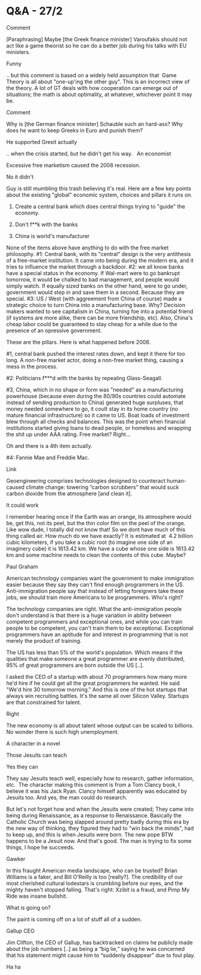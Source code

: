 # Q&A - 27/2

Comment

[Paraphrasing] Maybe [the Greek finance minister] Varoufakis should not act like a game theorist so he can do a better job during his talks with EU ministers.

Funny

.. but this comment is based on a widely held assumption that  Game Theory is all about "one-up'ing the other guy". This is an incorrect view of the theory. A lot of GT deals with how cooperation can emerge out of situations; the math is about optimality, at whatever, whichever point it may be. 

Comment

Why is [the German finance minister] Schauble such an hard-ass? Why does he want to keep Greeks in Euro and punish them? 

He supported Grexit actually

.. when the crisis started, but he didn't get his way.
  
An economist

Excessive free marketism caused the 2008 recession.

No it didn't 

Guy is still mumbling this trash believing it's real. Here are a few key points about the existing "global" economic system,  choices and pillars it runs on.

1) Create a central bank which does central things trying to "guide" the economy. 

2) Don't f**k with the banks

3) China is world's manufacturer

None of the items above have anything to do with the free market philosophy. #1: Central bank, with its "central" design is the very antithesis of a free-market institution. It came into being during the modern era, and it tries to influence the market through a backdoor.  #2: we all know banks have a special status in the economy. If Wal-mart were to go bankrupt tomorrow, it would be chalked to bad management,  and people would simply watch. If equally sized banks on the other hand, were to go under, government would step in and save them in a second. Because they are special. #3: US / West (with aggreement from China of course) made a strategic choice to turn China into a manufacturing base. Why? Decision makers wanted to see capitalism in China, turning foe into a potential friend (if systems are more alike, there can be more friendship, etc). Also, China's cheap labor could be guaranteed to stay cheap for a while due to the presence of an opressive government. 

These are the pillars. Here is what happened before 2008.

#1, central bank pushed the interest rates down, and kept it there for too long. A non-free market actor, doing a non-free market thing, causing a mess in the process.

#2: Politicians f***d with the banks by repealing Glass-Seagall.

#3, China, which in no shape or form was "needed" as a manufacturing powerhouse (because even during the 80/90s countries could automate instead of sending production to China) generated huge surpluses, that money needed somewhere to go, it coult stay in its home country (no mature financial infrastructure) so it came to US. Boat loads of investment blew through all checks and balances. This was the point when financial institutions started giving loans to dead people, or homeless  and wrapping the shit up under AAA rating. Free market? Right... 

Oh and there is a 4th item actually. 

#4: Fannie Mae and Freddie Mac. 

Link

Geoengineering comprises technologies designed to counteract human-caused climate change: towering “carbon scrubbers” that would suck carbon dioxide from the atmosphere [and clean it].

It could work

I remember hearing once if the Earth was an orange, its atmosphere would be, get this, not its peel, but the thin color film on the peel of the orange. Like wow dude, I totally did not know that! So we dont have much of this thing called air. How much do we have exactly? It is estimated at  4.2 billion cubic kilometers, if you take a cubic root (to imagine one side of an imaginery cube) it is 1613.42 km. We have a cube whose one side is 1613.42 km and some machine needs to clean the contents of this cube. Maybe? 

Paul Graham

American technology companies want the government to make immigration easier because they say they can't find enough programmers in the US. Anti-immigration people say that instead of letting foreigners take these jobs, we should train more Americans to be programmers. Who's right?

The technology companies are right. What the anti-immigration people don't understand is that there is a huge variation in ability between competent programmers and exceptional ones, and while you can train people to be competent, you can't train them to be exceptional. Exceptional programmers have an aptitude for and interest in programming that is not merely the product of training. 

The US has less than 5% of the world's population. Which means if the qualities that make someone a great programmer are evenly distributed, 95% of great programmers are born outside the US [..].

I asked the CEO of a startup with about 70 programmers how many more he'd hire if he could get all the great programmers he wanted. He said "We'd hire 30 tomorrow morning." And this is one of the hot startups that always win recruiting battles. It's the same all over Silicon Valley. Startups are that constrained for talent.

Right

The new economy is all about talent whose output can be scaled to billions. No wonder there is such high unemployment.

A character in a novel

Those Jesuits can teach

Yes they can

They say Jesuits teach well, especially how to research, gather information, etc.  The character making this comment is from a Tom Clancy book, I believe it was his Jack Ryan. Clancy himself apparently was educated by Jesuits too. And yes, the man could do research.

But let's not forget how and when the Jesuits were created; They came into being during Renaissance,  as a response to Renaissance. Basically the Catholic Church was being slapped around pretty badly during this era by the new way of thinking, they figured they had to "win back the minds",  had to keep up, and this is when Jesuits were born. The new pope BTW happens to be  a Jesuit now. And that's good. The man is trying to fix some things, I hope he succeeds. 

Gawker

In this fraught American media landscape, who can be trusted? Brian Williams is a faker, and Bill O'Reilly is too [really?]. The credibility of our most cherished cultural lodestars is crumbling before our eyes, and the mighty haven't stopped falling. That's right: Xzibit is a fraud, and Pimp My Ride was insane bullshit.

What is going on?

The paint is coming off on a lot of stuff all of a sudden. 

Gallup CEO

Jim Clifton, the CEO of Gallup, has backtracked on claims he publicly made about the job numbers [..] as being a “big lie,” saying he was concerned that his statement might cause him to “suddenly disappear” due to foul play.

Ha ha














